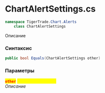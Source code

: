 
# ChartAlertSettings.cs
```csharp
namespace TigerTrade.Chart.Alerts  
    class ChartAlertSettings
```

Описание

### Синтаксис
```csharp
public bool Equals(ChartAlertSettings other)
```

### Параметры  
<mark style="color:red;">**`other`**</mark> <mark style="color:yellow;">`ChartAlertSettings`</mark>  
 *Описание*  
  

                    
                    
